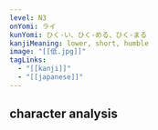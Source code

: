 ```yaml
---
level: N3
onYomi: ライ
kunYomi: ひく-い、ひく-める、ひく-まる
kanjiMeaning: lower, short, humble
image: "[[低.jpg]]"
tagLinks:
  - "[[kanji]]"
  - "[[japanese]]"
---
```

## character analysis